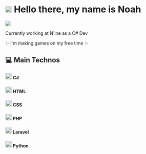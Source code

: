 # <img src="https://img.icons8.com/nolan/512/google-code.png" height="20"/> Hello there, my name is Noah

![](https://komarev.com/ghpvc/?username=noahsmo&color=blueviolet&style=flat-square)

<p> Currently working at N'ine as a C# Dev</p>

<p> ✨ I'm making games on my free time ✨</p>

## 💻 Main Technos

#### <img src="https://img.icons8.com/color/512/c-sharp-logo.png" height="20"/> C#


#### <img src="https://img.icons8.com/color/512/html-5.png" height="20"/> HTML
#### <img src="https://img.icons8.com/fluency/512/css3.png" height="20"/> CSS


#### <img src="https://img.icons8.com/ios-filled/512/php-logo.png" height="20"/> PHP
#### <img src="https://img.icons8.com/fluency/512/laravel.png" height="20"/> Laravel

#### <img src="https://img.icons8.com/color/512/python--v1.png" height="20"/> Python





[github]: https://github.com/noahSmo
[linkedin]: https://linkedin.com/in/noah-petel
[mail]: mailto://noah.petel@gmail.com

<!--
**NoahSmo/NoahSmo** is a ✨ _special_ ✨ repository because its `README.md` (this file) appears on your GitHub profile.

Here are some ideas to get you started:

- 🔭 I’m currently working on ...
- 🌱 I’m currently learning ...
- 👯 I’m looking to collaborate on ...
- 🤔 I’m looking for help with ...
- 💬 Ask me about ...
- 📫 How to reach me: ...
- 😄 Pronouns: ...
- ⚡ Fun fact: ...
-->
